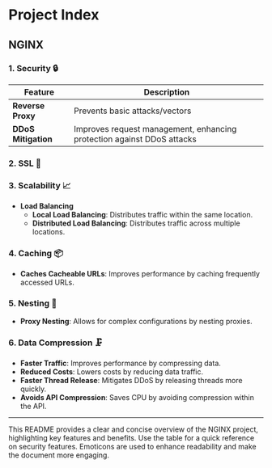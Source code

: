 # Project Index

## NGINX

### 1. Security 🔒

| Feature                | Description                                                                 |
|------------------------|-----------------------------------------------------------------------------|
| **Reverse Proxy**      | Prevents basic attacks/vectors                                             |
| **DDoS Mitigation**    | Improves request management, enhancing protection against DDoS attacks      |

### 2. SSL 🔐

### 3. Scalability 📈

- **Load Balancing**
  - **Local Load Balancing**: Distributes traffic within the same location.
  - **Distributed Load Balancing**: Distributes traffic across multiple locations.

### 4. Caching 📦

- **Caches Cacheable URLs**: Improves performance by caching frequently accessed URLs.

### 5. Nesting 🌳

- **Proxy Nesting**: Allows for complex configurations by nesting proxies.

### 6. Data Compression 🗜️

- **Faster Traffic**: Improves performance by compressing data.
- **Reduced Costs**: Lowers costs by reducing data traffic.
- **Faster Thread Release**: Mitigates DDoS by releasing threads more quickly.
- **Avoids API Compression**: Saves CPU by avoiding compression within the API.

---

This README provides a clear and concise overview of the NGINX project, highlighting key features and benefits. Use the table for a quick reference on security features. Emoticons are used to enhance readability and make the document more engaging.
